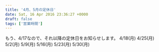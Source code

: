 ```yaml
---
title: '4月、5月の定休日'
date: Sat, 16 Apr 2016 23:36:27 +0000
draft: false
tags: ['営業時間']
---
```


もう、4/17なので、それ以降の定休日をお知らせします。 4/18(月) 4/25(月) 5/2(月) 5/9(月) 5/16(月) 5/23(月) 5/30(月)